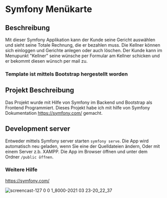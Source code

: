 # Symfony Menükarte

## Beschreibung

Mit dieser Symfony Applikation kann der Kunde seine Gericht auswählen und sieht seine Totale Rechnung, die er bezahlen muss. Die Kellner können sich einloggen und Gerichte anlegen oder auch löschen. Der Kunde kann im Menupunkt "Kellner" seine wünsche per Formular am Kellner schicken und er bekommt diesen wünsch per mail zu. 

### Template ist mittels Bootstrap hergestellt worden


## Projekt Beschreibung

Das Projekt wurde mit Hilfe von Symfony im Backend und Bootstrap als Frontend Programmiert. Dieses Projekt habe ich mit hilfe von Symfony Dokumentation https://symfony.com/ gemacht. 

## Development server 

Entweder mittels Symfony server starten `symfony serve`. Die App wird automatisch neu geladen, wenn Sie eine der Quelldateien ändern,
Oder mit einem Server z.b. XAMPP. Die App im Browser öffnen und unter dem Ordner `/public öffnen`. 

### Weitere Hilfe 

https://symfony.com/




![screencast-127 0 0 1_8000-2021 03 23-20_22_37](https://user-images.githubusercontent.com/54909572/112205957-ab3c7500-8c15-11eb-923b-4fc580d6ee5b.gif)


